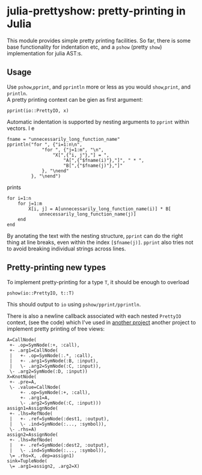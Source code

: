 julia-prettyshow: pretty-printing in Julia
==========================================

This module provides simple pretty printing facilities.
So far, there is some base functionality for indentation etc,
and a `pshow` (pretty `show`) implementation for julia AST:s.

Usage
-----

Use `pshow`,`pprint`, and `pprintln` more or less as you would `show`,`print`, and `println`.   
A pretty printing context can be gien as first argument:

    pprint(io::PrettyIO, x)

Automatic indentation is supported by nesting arguments to `pprint` within vectors. I e

    fname = "unnecessarily_long_function_name"
    pprintln("for ", {"i=1:n\n", 
                 "for ", {"j=1:m", "\n",
                     "X[",{"i, j"},"] = ",
                         "A[",{"$fname(i)"},"]", " * ",
                         "B[",{"$fname(j)"},"]"
                 }, "\nend"
             }, "\nend")

prints

    for i=1:n
        for j=1:m
            X[i, j] = A[unnecessarily_long_function_name(i)] * B[
                unnecessarily_long_function_name(j)]
        end
    end

By anotating the text with the nesting structure, `pprint` can do the right
thing at line breaks, even within the index `[$fname(j)]`.
`pprint` also tries not to avoid breaking individual strings across lines.

Pretty-printing new types
-------------------------
To implement pretty-printing for a type `T`, it should be enough to overload

    pshow(io::PrettyIO, t::T)

This should output to `io` using `pshow/pprint/pprintln`.

There is also a newline callback associated with each nested `PrettyIO` context, (see the code) which I've used in 
[another project](http://github.com/toivoh/julia-kernels)
another project to implement pretty printing of tree views:

    A=CallNode(
     +- .op=SymNode(:+, :call), 
     +- .arg1=CallNode(
     |   +- .op=SymNode(:.*, :call), 
     |   +- .arg1=SymNode(:B, :input), 
     |   \- .arg2=SymNode(:C, :input)), 
     \- .arg2=SymNode(:D, :input))
    X=KnotNode(
     +- .pre=A, 
     \- .value=CallNode(
         +- .op=SymNode(:+, :call), 
         +- .arg1=A, 
         \- .arg2=SymNode(:C, :input)))
    assign1=AssignNode(
     +- .lhs=RefNode(
     |   +- .ref=SymNode(:dest1, :output), 
     |   \- .ind=SymNode(:..., :symbol)), 
     \- .rhs=A)
    assign2=AssignNode(
     +- .lhs=RefNode(
     |   +- .ref=SymNode(:dest2, :output), 
     |   \- .ind=SymNode(:..., :symbol)), 
     \= .rhs=X, .dep=assign1)
    sink=TupleNode(
     \= .arg1=assign2, .arg2=X)
